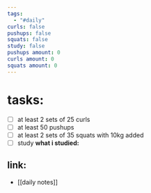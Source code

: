 ```yaml
---
tags:
  - "#daily"
curls: false
pushups: false
squats: false
study: false
pushups amount: 0
curls amount: 0
squats amount: 0
---
```

# tasks:
- [ ] at least 2 sets of 25 curls 
- [ ] at least 50 pushups
- [ ] at least 2 sets of 35 squats with 10kg added
- [ ] study
      **what i studied:**  
      
## link: 
- [[daily notes]] 